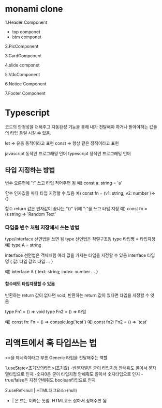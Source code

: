 # monami clone

1.Header Component

- top componet
- btm componet

2.PicComponent

3.CardComponent

4.slide componet

5.VdoComponent

6.Notice Component

7.Footer Component

# Typescript

코드의 안정성을 더해주고 자동완성 기능을 통해 내가 전달해야 하거나 받아야하는 값들의 타입 통일 시킬 수 있음.

let => 유동 동적이라고 표현 const => 항상 같은 정적이라고 표현

javascript 동적인 프로그래밍 언어 typescript 정적인 프로그래밍 언어

## 타입 지정하는 방법

변수 오른편에 ":" 쓰고 타입 적어주면 됨 예) const a: string = 'a'

함수 인자값들 마다 타입 지정할 수 있음 예) const fn = (v1: string, v2: number )=> {}

함수 return 값은 인자값이 끝나는 "()" 뒤에 ":"을 쓰고 타입 지정 예) const fn = ():string => 'Random Text'

### 타입을 변수 처럼 저장해서 쓰는 방법

type/interface 선언법을 쓰면 됨 type 선언법은 직렬구조임 type 타입명 = 타입지정 예) type A = string

interface 선언법은 객체처럼 여러 값을 가지는 타입을 지정할 수 있음 interface 타입명 { 값: 타입 값2: 타입 ... }

예) interface A { text: string; index: number ... }

#### 함수에도 타입지정할 수 있음

반환하는 return 값이 없다면 void, 반환하는 return 값이 있다면 타입을 지정할 수 잇음

type Fn1 = () => void type Fn2 = () => 타입

예) const fn: Fn = () => console.log('test') 예) const fn2: Fn2 = () => 'test'

# 리액트에서 훅 타입쓰는 법

<>을 제네릭이라고 부름 Generic 타입을 전달해주는 역할

1.useState<초기값의타입>(초기값) -빈문자열은 굳이 타입지정 안해줘도 알아서 문자열타입으로 인지 -숫자0은 굳이 타입지정 안해줘도 알아서 숫자타입으로 인지
-true/false은 지정 안해줘도 boolean타입으로 인지

2.useRef<null | HTML태그요소>(null)

- | 은 또는 이라는 뜻임. HTML요소 잡아서 정해주면 됨
